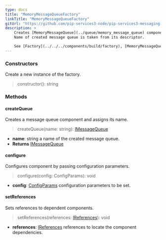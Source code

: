 ```yaml
---
type: docs
title: "MemoryMessageQueueFactory"
linkTitle: "MemoryMessageQueueFactory"
gitUrl: "https://github.com/pip-services3-node/pip-services3-messaging-node"
description: >
    Creates [MemoryMessageQueue](../queue/memory_message_queue) components by their descriptors.
    Name of created message queue is taken from its descriptor.  

    See [Factory](../../../components/build/factory), [MemoryMessageQueue](../queue/memory_message_queue)
---
```



### Constructors
Create a new instance of the factory.

> constructor(): string


### Methods

#### createQueue
Creates a message queue component and assigns its name.

> createQueue(name: string): [IMessageQueue](../../queues/imessage_queue)

- **name**: string a name of the created message queue.
- **Returns** [IMessageQueue](../../queues/imessage_queue)

#### configure
Configures component by passing configuration parameters.

> configure(config: ConfigParams): void

- **config**: [ConfigParams](../../../commons/config/config_params) configuration parameters to be set.

#### setReferences
Sets references to dependent components.

> setReferences(references: [IReferences](../../../commons/refer/ireferences)): void

- **references**: [IReferences](../../../commons/refer/ireferences) references to locate the component dependencies.



